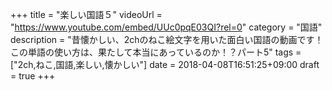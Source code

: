 +++
title =  "楽しい国語５"
videoUrl = "https://www.youtube.com/embed/UUc0pqE03QI?rel=0"
category = "国語"
description = "昔懐かしい、2chのねこ絵文字を用いた面白い国語の動画です！この単語の使い方は、果たして本当にあっているのか！？パート5"
tags = ["2ch,ねこ,国語,楽しい,懐かしい"]
date = 2018-04-08T16:51:25+09:00
draft = true
+++

